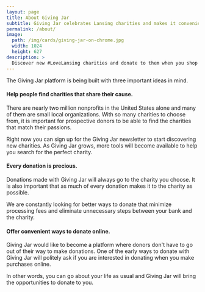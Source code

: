 ```yaml
---
layout: page
title: About Giving Jar
subtitle: Giving Jar celebrates Lansing charities and makes it convenient to donate to them online.
permalink: /about/
image:
  path: /img/cards/giving-jar-on-chrome.jpg
  width: 1024
  height: 627
description: >
  Discover new #LoveLansing charities and donate to them when you shop online!
---
```


The Giving Jar platform is being built with three important ideas in mind.

#### Help people find charities that share their cause.

There are nearly two million nonprofits in the United States alone and many of them are small local organizations. With so many charities to choose from, it is important for prospective donors to be able to find the charities that match their passions.

Right now you can sign up for the Giving Jar newsletter to start discovering new charities. As Giving Jar grows, more tools will become available to help you search for the perfect charity.

#### Every donation is precious.

Donations made with Giving Jar will always go to the charity you choose. It is also important that as much of every donation makes it to the charity as possible.

We are constantly looking for better ways to donate that minimize processing fees and eliminate unnecessary steps between your bank and the charity.

#### Offer convenient ways to donate online.

Giving Jar would like to become a platform where donors don't have to go out of their way to make donations. One of the early ways to donate with Giving Jar will politely ask if you are interested in donating when you make purchases online.

 In other words, you can go about your life as usual and Giving Jar will bring the opportunities to donate to you.
